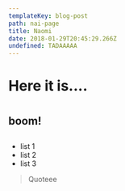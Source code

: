 ```yaml
---
templateKey: blog-post
path: nai-page
title: Naomi
date: 2018-01-29T20:45:29.266Z
undefined: TADAAAAA
---
```

# Here it is....

# 

## boom!

## 

## 

* list 1
* list 2
* list 3

> Quoteee
